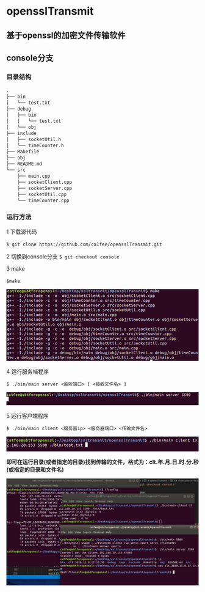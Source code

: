 # opensslTransmit
## 基于openssl的加密文件传输软件

## console分支

### 目录结构
```
.
├── bin
│   └── test.txt
├── debug
│   ├── bin
│   │   └── test.txt
│   └── obj
├── include
│   ├── socketUtil.h
│   └── timeCounter.h
├── Makefile
├── obj
├── README.md
└── src
    ├── main.cpp
    ├── socketClient.cpp
    ├── socketServer.cpp
    ├── socketUtil.cpp
    └── timeCounter.cpp
```
### 运行方法
1 下载源代码

`$ git clone https://github.com/ca1fee/opensslTransmit.git`

2 切换到console分支
`$ git checkout console`

3 make

`$make`

![avatar](./imgs/make.png)

4 运行服务端程序

`$ ./bin/main server <监听端口> [ <接收文件名> ]`

![avatar](./imgs/run_as_server.png)

5 运行客户端程序

`$ ./bin/main client <服务器ip> <服务器端口> <传输文件名>`

![avatar](./imgs/run_as_client.png)

**即可在运行目录(或者指定的目录)找到传输的文件，格式为：clt.年.月.日.时.分.秒(或指定的目录和文件名)**

![avatar](./imgs/result.png)
